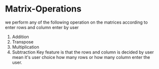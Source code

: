 # Matrix-Operations
we perform any of the following operation on the matrices according to enter rows and column enter by user
1. Addition
2. Transpose
3. Multiplication
4. Subtraction
Key feature is that the rows and column is decided by user mean it's user choice how many rows or how many column enter the user.
